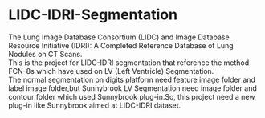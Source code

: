 # LIDC-IDRI-Segmentation
The Lung Image Database Consortium (LIDC) and Image Database Resource Initiative (IDRI): A Completed Reference Database of Lung Nodules 
on CT Scans.  
This is the project for LIDC-IDRI segmentation that reference the method FCN-8s which have used on LV (Left Ventricle) Segmentation.  
The normal segmentation on digits platform need feature image folder and label image folder,but Sunnybrook LV Segmentation need image
folder and contour folder which used Sunnybrook plug-in.So, this project need a new plug-in like Sunnybrook aimed at LIDC-IDRI dataset.
